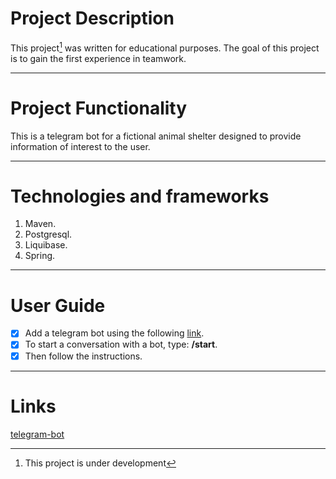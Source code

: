 # Project Description
This project[^1] was written for educational purposes. The goal of this project is to gain the first experience in teamwork.
[^1]: This project is under development
***
# Project Functionality
This is a telegram bot for a fictional animal shelter designed to provide information of interest to the user.
***
# Technologies and frameworks
1. Maven.
2. Postgresql.
3. Liquibase.
4. Spring.
***
# User Guide
- [x] Add a telegram bot using the following [link](t.me/ShelterCatsAndDogs_bot).
- [x] To start a conversation with a bot, type: __/start__.
- [x] Then follow the instructions.
***
# Links

[telegram-bot](t.me/ShelterCatsAndDogs_bot)


